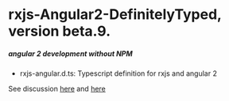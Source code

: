 # rxjs-Angular2-DefinitelyTyped, version beta.9.

##### angular 2 development **without NPM**

- rxjs-angular.d.ts:  Typescript definition for rxjs and angular 2


See discussion [here](https://github.com/angular/angular/issues/5796#issuecomment-195478422) and [here](https://github.com/angular/angular/issues/5796#issuecomment-195819438)
